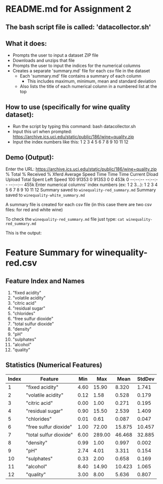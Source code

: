 # README.md for Assignment 2



## The bash script file is called: 'datacollector.sh'




## What it does:
- Prompts the user to input a dataset ZIP file
- Downloads and unzips that file
- Prompts the user to input the indices for the numerical columns
- Creates a separate 'summary.md' file for each csv file in the dataset
    - Each 'summary.md' file contains a summary of each column
        - This includes maximum, minimum, mean and standard deviation
    - Also lists the title of each numerical column in a numbered list at the top




## How to use (specifically for wine quality dataset):
- Run the script by typing this command: bash datacollector.sh
- Input this url when prompted: https://archive.ics.uci.edu/static/public/186/wine+quality.zip
- Input the index numbers like this: 1 2 3 4 5 6 7 8 9 10 11 12




## Demo (Output):
Enter the URL: https://archive.ics.uci.edu/static/public/186/wine+quality.zip
  % Total    % Received % Xferd  Average Speed   Time    Time     Time  Current
                                 Dload  Upload   Total   Spent    Left  Speed
100 91353    0 91353    0     0   453k      0 --:--:-- --:--:-- --:--:--  455k
Enter numerical columns' index numbers (ex: 1 2 3...): 1 2 3 4 5 6 7 8 9 10 11 12
Summary saved to `winequality-red_summary.md`
Summary saved to `winequality-white_summary.md`


A summary file is created for each csv file (in this case there are two csv files: for red and white wine)


To check the `winequality-red_summary.md` file just type: `cat winequality-red_summary.md`

This is the output:

# Feature Summary for winequality-red.csv

## Feature Index and Names
1. "fixed acidity"
2. "volatile acidity"
3. "citric acid"
4. "residual sugar"
5. "chlorides"
6. "free sulfur dioxide"
7. "total sulfur dioxide"
8. "density"
9. "pH"
10. "sulphates"
11. "alcohol"
12. "quality"

## Statistics (Numerical Features)
| Index | Feature                | Min  | Max     | Mean    | StdDev    |
|-------|------------------------|------|---------|---------|-----------|
| 1     | "fixed acidity"        | 4.60 | 15.90   | 8.320   | 1.741     |
| 2     | "volatile acidity"     | 0.12 | 1.58    | 0.528   | 0.179     |
| 3     | "citric acid"          | 0.00 | 1.00    | 0.271   | 0.195     |
| 4     | "residual sugar"       | 0.90 | 15.50   | 2.539   | 1.409     |
| 5     | "chlorides"            | 0.01 | 0.61    | 0.087   | 0.047     |
| 6     | "free sulfur dioxide"  | 1.00 | 72.00   | 15.875  | 10.457    |
| 7     | "total sulfur dioxide" | 6.00 | 289.00  | 46.468  | 32.885    |
| 8     | "density"              | 0.99 | 1.00    | 0.997   | 0.002     |
| 9     | "pH"                   | 2.74 | 4.01    | 3.311   | 0.154     |
| 10    | "sulphates"            | 0.33 | 2.00    | 0.658   | 0.169     |
| 11    | "alcohol"              | 8.40 | 14.90   | 10.423  | 1.065     |
| 12    | "quality"              | 3.00 | 8.00    | 5.636   | 0.807     |


